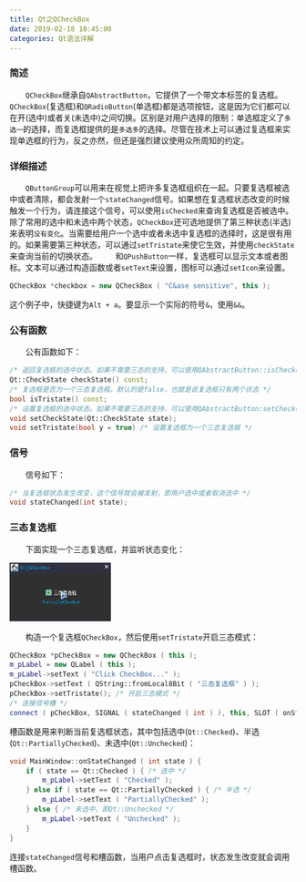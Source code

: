 ```yaml
---
title: Qt之QCheckBox
date: 2019-02-18 10:45:00
categories: Qt语法详解
---
```

### 简述

&emsp;&emsp;`QCheckBox`继承自`QAbstractButton`，它提供了一个带文本标签的复选框。`QCheckBox`(复选框)和`QRadioButton`(单选框)都是选项按钮，这是因为它们都可以在开(选中)或者关(未选中)之间切换。区别是对用户选择的限制：单选框定义了`多选一`的选择，而复选框提供的是`多选多`的选择。尽管在技术上可以通过复选框来实现单选框的行为，反之亦然，但还是强烈建议使用众所周知的约定。

### 详细描述

&emsp;&emsp;`QButtonGroup`可以用来在视觉上把许多复选框组织在一起。只要复选框被选中或者清除，都会发射一个`stateChanged`信号。如果想在复选框状态改变的时候触发一个行为，请连接这个信号，可以使用`isChecked`来查询复选框是否被选中。除了常用的选中和未选中两个状态，`QCheckBox`还可选地提供了第三种状态(半选)来表明`没有变化`。当需要给用户一个选中或者未选中复选框的选择时，这是很有用的。如果需要第三种状态，可以通过`setTristate`来使它生效，并使用`checkState`来查询当前的切换状态。
&emsp;&emsp;和`QPushButton`一样，复选框可以显示文本或者图标。文本可以通过构造函数或者`setText`来设置，图标可以通过`setIcon`来设置。

``` cpp
QCheckBox *checkbox = new QCheckBox ( "C&ase sensitive", this );
```

这个例子中，快捷键为`Alt + a`。要显示一个实际的符号`&`，使用`&&`。

### 公有函数

&emsp;&emsp;公有函数如下：

``` cpp
/* 返回复选框的选中状态。如果不需要三态的支持，可以使用QAbstractButton::isChecked，它返回一个布尔值 */
Qt::CheckState checkState() const;
/* 复选框是否为一个三态复选框。默认的是false，也就是说复选框只有两个状态 */
bool isTristate() const;
/* 设置复选框的选中状态。如果不需要三态的支持，可以使用QAbstractButton:setChecked，它接受一个布尔值 */
void setCheckState(Qt::CheckState state);
void setTristate(bool y = true) /* 设置复选框为一个三态复选框 */
```

### 信号

&emsp;&emsp;信号如下：

``` cpp
/* 当复选框状态发生改变，这个信号就会被发射，即用户选中或者取消选中 */
void stateChanged(int state);
```

### 三态复选框

&emsp;&emsp;下面实现一个三态复选框，并监听状态变化：

<img src="./Qt之QCheckBox/1.png" height="103" width="178">

&emsp;&emsp;构造一个复选框`QCheckBox`，然后使用`setTristate`开启三态模式：

``` cpp
QCheckBox *pCheckBox = new QCheckBox ( this );
m_pLabel = new QLabel ( this );
m_pLabel->setText ( "Click CheckBox..." );
pCheckBox->setText ( QString::fromLocal8Bit ( "三态复选框" ) );
pCheckBox->setTristate(); /* 开启三态模式 */
/* 连接信号槽 */
connect ( pCheckBox, SIGNAL ( stateChanged ( int ) ), this, SLOT ( onStateChanged ( int ) ) );
```

槽函数是用来判断当前复选框状态，其中包括选中(`Qt::Checked`)、半选(`Qt::PartiallyChecked`)、未选中(`Qt::Unchecked`)：

``` cpp
void MainWindow::onStateChanged ( int state ) {
    if ( state == Qt::Checked ) { /* 选中 */
        m_pLabel->setText ( "Checked" );
    } else if ( state == Qt::PartiallyChecked ) { /* 半选 */
        m_pLabel->setText ( "PartiallyChecked" );
    } else { /* 未选中，即Qt::Unchecked */
        m_pLabel->setText ( "Unchecked" );
    }
}
```

连接`stateChanged`信号和槽函数，当用户点击复选框时，状态发生改变就会调用槽函数。
